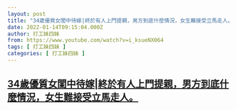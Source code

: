 ```yaml
---
layout: post
title: "34歲優質女閨中待嫁|終於有人上門提親，男方到底什麼情況，女生難接受立馬走人。"
date: 2022-01-14T09:15:04.000Z
author: 打工妹四妹
from: https://www.youtube.com/watch?v=i_ksueNX064
tags: [ 打工妹四妹 ]
categories: [ 打工妹四妹 ]
---
```

<!--1642151704000-->
[34歲優質女閨中待嫁|終於有人上門提親，男方到底什麼情況，女生難接受立馬走人。](https://www.youtube.com/watch?v=i_ksueNX064)
------

<div>

</div>
